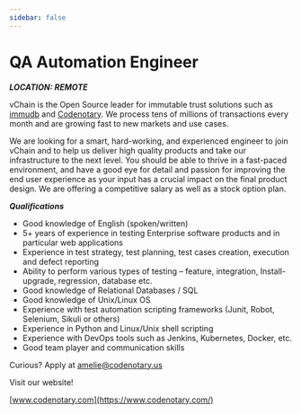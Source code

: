 ```yaml
---
sidebar: false
---
```


# QA Automation Engineer

***LOCATION: REMOTE***

vChain is the Open Source leader for immutable trust solutions such as [immudb](http://www.immudb.io/) and [Codenotary](http://www.codenotary.io/). We process tens of millions of transactions every month and are growing fast to new markets and use cases.

We are looking for a smart, hard-working, and experienced engineer to join vChain and to help us deliver high quality products and take our infrastructure to the next level. You should be able to thrive in a fast-paced environment, and have a good eye for detail and passion for improving the end user experience as your input has a crucial impact on the final product design. We are offering a competitive salary as well as a stock option plan.

***Qualifications***

* Good knowledge of English (spoken/written)
* 5+ years of experience in testing Enterprise software products and in particular web applications
* Experience in test strategy, test planning, test cases creation, execution and defect reporting
* Ability to perform various types of testing – feature, integration, Install-upgrade, regression, database etc.
* Good knowledge of Relational Databases / SQL
* Good knowledge of Unix/Linux OS
* Experience with test automation scripting frameworks (Junit, Robot, Selenium, Sikuli or others)
* Experience in Python and Linux/Unix shell scripting
* Experience with DevOps tools such as Jenkins, Kubernetes, Docker, etc.
* Good team player and communication skills

Curious?
Apply at <amelie@codenotary.us>

Visit our website!

[www.codenotary.com](https://www.codenotary.com/)
